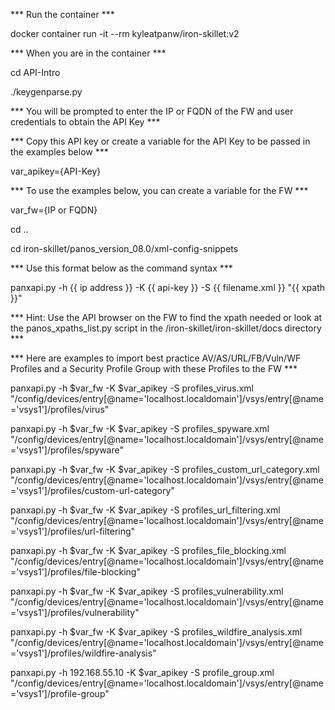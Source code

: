 *** Run the container ***

docker container run -it --rm kyleatpanw/iron-skillet:v2

*** When you are in the container ***

cd API-Intro

./keygenparse.py 

*** You will be prompted to enter the IP or FQDN of the FW and user credentials to obtain the API Key ***

*** Copy this API key or create a variable for the API Key to be passed in the examples below ***

var_apikey={API-Key}

*** To use the examples below, you can create a variable for the FW ***

var_fw={IP or FQDN}

cd ..

cd iron-skillet/panos_version_08.0/xml-config-snippets

*** Use this format below as the command syntax ***

panxapi.py -h {{ ip address }} -K {{ api-key }} -S {{ filename.xml }} "{{ xpath }}"

*** Hint: Use the API browser on the FW to find the xpath needed or look at the panos_xpaths_list.py script in the /iron-skillet/iron-skillet/docs directory ***

*** Here are examples to import best practice AV/AS/URL/FB/Vuln/WF Profiles and a Security Profile Group with these Profiles to the FW ***

panxapi.py -h $var_fw -K $var_apikey -S profiles_virus.xml "/config/devices/entry[@name='localhost.localdomain']/vsys/entry[@name='vsys1']/profiles/virus"

panxapi.py -h $var_fw -K $var_apikey -S profiles_spyware.xml "/config/devices/entry[@name='localhost.localdomain']/vsys/entry[@name='vsys1']/profiles/spyware"

panxapi.py -h $var_fw -K $var_apikey -S profiles_custom_url_category.xml "/config/devices/entry[@name='localhost.localdomain']/vsys/entry[@name='vsys1']/profiles/custom-url-category"

panxapi.py -h $var_fw -K $var_apikey -S profiles_url_filtering.xml "/config/devices/entry[@name='localhost.localdomain']/vsys/entry[@name='vsys1']/profiles/url-filtering"

panxapi.py -h $var_fw -K $var_apikey -S profiles_file_blocking.xml "/config/devices/entry[@name='localhost.localdomain']/vsys/entry[@name='vsys1']/profiles/file-blocking"

panxapi.py -h $var_fw -K $var_apikey -S profiles_vulnerability.xml "/config/devices/entry[@name='localhost.localdomain']/vsys/entry[@name='vsys1']/profiles/vulnerability"

panxapi.py -h $var_fw -K $var_apikey -S profiles_wildfire_analysis.xml "/config/devices/entry[@name='localhost.localdomain']/vsys/entry[@name='vsys1']/profiles/wildfire-analysis"

panxapi.py -h 192.168.55.10 -K $var_apikey -S profile_group.xml "/config/devices/entry[@name='localhost.localdomain']/vsys/entry[@name='vsys1']/profile-group"